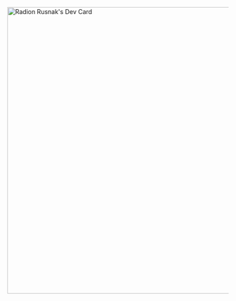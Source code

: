 <a href="https://app.daily.dev/radion"><img src="https://api.daily.dev/devcards/v2/cwsxQdDh6lz41r3wzXF6K.png?type=wide&r=ude" width="652" alt="Radion Rusnak's Dev Card"/></a>
